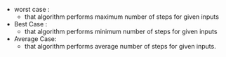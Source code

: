 - worst case :
	- that algorithm performs maximum number of steps for given inputs
- Best Case :
	- that algorithm performs minimum number of steps for given inputs
- Average Case:
	- that algorithm performs average number of steps for given inputs.

